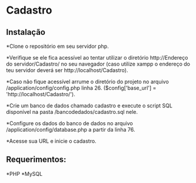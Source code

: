 # Cadastro



## Instalação

*Clone o repositório em seu servidor php.

*Verifique se ele fica acessível ao tentar utilizar o diretório http://Endereço do servidor/Cadastro/ no seu navegador (caso utilize xampp o endereço do teu servidor deverá ser http://localhost/Cadastro).

*Caso não fique acessível arrume o diretório do projeto no arquivo /application/config/config.php linha 26. ($config['base_url'] = 'http://localhost/Cadastro/').

*Crie um banco de dados chamado cadastro e execute o script SQL disponível na pasta /bancodedados/cadastro.sql nele.

*Configure os dados do banco de dados no arquivo /application/config/database.php a partir da linha 76.

*Acesse sua URL e inicie o cadastro.

## Requerimentos:

*PHP
*MySQL


